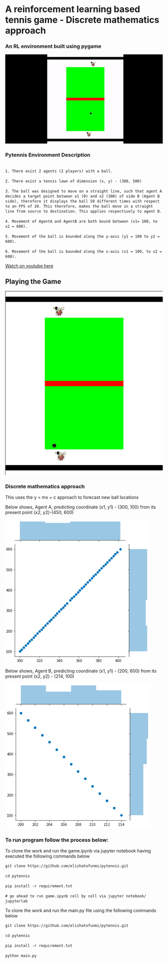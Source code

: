 # A reinforcement learning based tennis game - Discrete mathematics approach

### An RL environment built using pygame


![gif](images/ezgif.com-video-to-gif.gif)


### Pytennis Environment Description

```

1. There exist 2 agents (2 players) with a ball.

2. There exist a tennis lawn of dimension (x, y) - (300, 500)

3. The ball was designed to move on a straight line, such that agent A decides a target point between x1 (0) and x2 (300) of side B (Agent B side), therefore it displays the ball 50 different times with respect to an FPS of 20. This therefore, makes the ball move in a straight line from source to destination. This applies respectively to agent B.

4. Movement of AgentA and AgentB are both bound between (x1= 100, to x2 = 600).

5. Movement of the ball is bounded along the y-axis (y1 = 100 to y2 = 600).

6. Movement of the ball is bounded along the x-axis (x1 = 100, to x2 = 600).

```

 [Watch on youtube here](https://youtu.be/iUYxZ2tYKHw)


## Playing the Game


![images](images/game.png)


###  Discrete mathematics approach

This uses the y = mx + c approach to forecast new ball locations

Below shows, Agent A, predicting coordinate (x1, y1) - (300, 100) from its present point (x2, y2)-(450, 600)


![images](images/tagplotA.png)


Below shows, Agent B, predicting coordinate (x1, y1) - (200, 600) from its present point (x2, y2) - (214, 100)


![images](images/tagplotB.png)



### To run program follow the process below:


To clone the work and run the game.ipynb via jupyter notebook having executed the following commands below


``` 
git clone https://github.com/elishatofunmi/pytennis.git

cd pytennis

pip install -r requirement.txt

# go ahead to run game.ipynb cell by cell via jupyter notebook/ jupyterlab

```



To clone the work and run the main.py file using the following commands below

``` 
git clone https://github.com/elishatofunmi/pytennis.git

cd pytennis

pip install -r requirement.txt

python main.py

```
